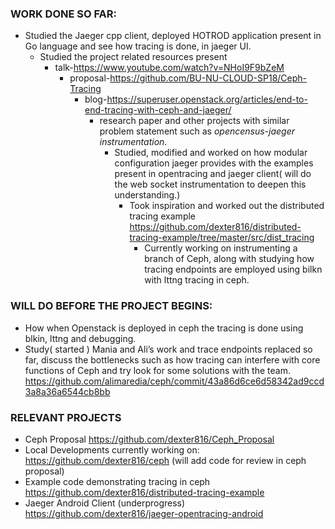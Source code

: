 
### WORK DONE SO FAR: 
- Studied the Jaeger cpp client, deployed HOTROD application present in Go language and see how tracing is done, in
  jaeger UI.
  - Studied the project related resources present
      -  talk-https://www.youtube.com/watch?v=NHoI9F9bZeM   
          -  proposal-https://github.com/BU-NU-CLOUD-SP18/Ceph-Tracing 
              -  blog-https://superuser.openstack.org/articles/end-to-end-tracing-with-ceph-and-jaeger/  
                  - research paper and other projects with similar problem statement such as _opencensus-jaeger
                    instrumentation_. 
                    - Studied, modified and worked on how modular configuration jaeger provides with the examples
                      present in opentracing and jaeger client( will do the web socket instrumentation to deepen this
                      understanding.) 
                      - Took inspiration and worked out the distributed tracing example
                        https://github.com/dexter816/distributed-tracing-example/tree/master/src/dist_tracing 
                        - Currently working on instrumenting a branch of Ceph, along with studying how tracing endpoints
                          are employed using bilkn with lttng tracing in ceph.

### WILL DO BEFORE THE PROJECT BEGINS: 
- How when Openstack is deployed in ceph the tracing is done using blkin, lttng and debugging.
- Study( started ) Mania and Ali’s work and trace endpoints replaced so far, discuss the bottlenecks such as how tracing
  can interfere with core functions of Ceph and try look for some solutions with the team.
  https://github.com/alimaredia/ceph/commit/43a86d6ce6d58342ad9ccd3a8a36a6544cb8bb

### RELEVANT PROJECTS
- Ceph Proposal https://github.com/dexter816/Ceph_Proposal
- Local Developments currently working on: https://github.com/dexter816/ceph (will add code for review in ceph proposal)
- Example code demonstrating tracing in ceph https://github.com/dexter816/distributed-tracing-example
- Jaeger Android Client (underprogress) https://github.com/dexter816/jaeger-opentracing-android
